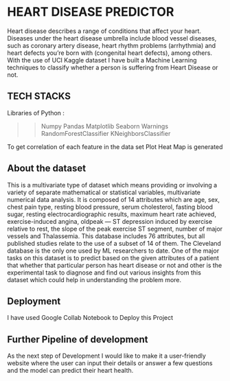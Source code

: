 
# HEART DISEASE PREDICTOR

Heart disease describes a range of conditions that affect your heart. Diseases under the heart disease umbrella include blood vessel diseases, such as coronary artery disease, heart rhythm problems (arrhythmia) and heart defects you’re born with (congenital heart defects), among others.
With the use of UCI Kaggle dataset I have built a Machine Learning techniques to classify whether a person is suffering from Heart Disease or not.

## TECH STACKS

Libraries of Python :
>> Numpy
>> Pandas
>> Matplotlib
>> Seaborn
>> Warnings
>> RandomForestClassifier
>> KNeighborsClassifier

To get correlation of each feature in the data set Plot Heat Map is generated

 
## About the dataset

This is a multivariate type of dataset which means providing or involving a variety of separate mathematical or statistical variables, multivariate numerical data analysis. It is composed of 14 attributes which are age, sex, chest pain type, resting blood pressure, serum cholesterol, fasting blood sugar, resting electrocardiographic results, maximum heart rate achieved, exercise-induced angina, oldpeak — ST depression induced by exercise relative to rest, the slope of the peak exercise ST segment, number of major vessels and Thalassemia. This database includes 76 attributes, but all published studies relate to the use of a subset of 14 of them. The Cleveland database is the only one used by ML researchers to date. One of the major tasks on this dataset is to predict based on the given attributes of a patient that whether that particular person has heart disease or not and other is the experimental task to diagnose and find out various insights from this dataset which could help in understanding the problem more.


## Deployment

I have used Google Collab Notebook to Deploy this Project

## Further Pipeline of development

As the next step of Development I would like to make it a user-friendly website where the user can input their details or answer a few questions and the model can predict their heart health.

